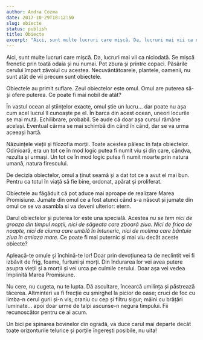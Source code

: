```yaml
---
author: Andra Cozma
date: 2017-10-29T18:12:50
slug: obiecte
status: publish
title: Obiecte
excerpt: "Aici, sunt multe lucruri care mișcă. Da, lucruri mai vii ca niciodată. Se mișcă frenetic prin toată odaia și nu  "
---
```

Aici, sunt multe lucruri care mișcă. Da, lucruri mai vii ca niciodată. Se mișcă frenetic prin toată odaia și nu numai. Pot zbura și printre copaci. Păsările cerului împart zăvoiul cu acestea. Necuvântătoarele, plantele, oamenii, nu sunt atât de vii precum sunt obiectele.

Obiectele au primit suflare. Zeul obiectelor este omul. Omul are puterea să-și ofere puterea. Ce poate fi mai nobil de atât?

În vastul ocean al științelor exacte, omul știe un lucru… dar poate nu așa cum acel lucrul îl cunoaște pe el. În barca din acest ocean, uneori locurile se mai mută. Echilibrare, probabil. Se aude că doar așa cursul rămâne același. Eventual cârma se mai schimbă din când în când, dar se va urma aceeași hartă.

Năzuințele vieții și filozofia morții. Toate acestea pălesc în fața obiectelor. Odinioară, era un tot ce în mod logic putea fi numit viu și din care, cândva, rezulta și urmași. Un tot ce în mod logic putea fi numit moarte prin natura umană, natura firescului.

De decizia obiectelor, omul a ținut seamă și a dat tot ce a avut el mai bun. Pentru ca totul în viață să fie bine, ordonat, apărat și proliferat.

Obiectele au făgăduit că pot aduce mai aproape de realizare Marea Promisiune. Jumate din omul ce a fost atunci când s-a născut și jumate din omul ce se va asambla si va deveni ulterior: etern.

Darul obiectelor și puterea lor este una specială. Acestea _nu se tem nici de groaza din timpul nopţii, nici de săgeata care zboară ziua. Nici de frica de noapte, nici de ciuma care umblă în întuneric, nici de molima care bântuie ziua în amiaza mare._ Ce poate fi mai puternic și mai viu decât aceste obiecte?

Apleacă-te omule și închină-te lor! Doar prin devoțiunea ta de neclintit vei fi izbăvit de frig, foame, furtuni și morți. Din îndurarea lor vei avea putere asupra vieții și a morții și vei urca pe culmile cerului. Doar așa vei vedea împlinită Marea Promisiune.

Nu cere, nu cugeta, nu te lupta. Dă ascultare, încearcă umilința și păstrează tăcerea. Altminteri va fi frecție cu șmirghel la picior de oase; cruci de foc cu limba-n cerul gurii și-n vis; craniu cu cep și filtru sigur; mâini cu brățări luminate… apoi doar urme de talpi ascunse-n negura timpului. Fii recunoscător pentru ce ai acum.

Un bici pe spinarea bovinelor din ogradă, va duce carul mai departe decât toate orizonturile telurice și porțile îngerești posibile, nu uita!
    